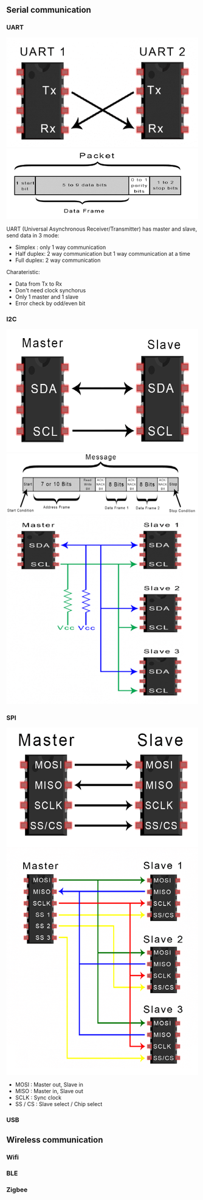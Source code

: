 ## Serial communication
### UART

![](/Assets/uart.png)
![](/Assets/uart_frame.png)

UART (Universal Asynchronous Receiver/Transmitter) has master and slave, send data in 3 mode:
* Simplex : only 1 way communication
* Half duplex: 2 way communication but 1 way communication at a time
* Full duplex: 2 way communication
 
Charateristic:
* Data from Tx to Rx
* Don't need clock synchorus
* Only 1 master and 1 slave
* Error check by odd/even bit

### I2C
![](/Assets/i2c.png)
![](/Assets/i2c_frame.png)
![](/Assets/i2c-multi-slave.png)

### SPI

![](/Assets/spi.png)
![](/Assets/spi_multi_slave.png)
* MOSI : Master out, Slave in
* MISO : Master in, Slave out
* SCLK : Sync clock
* SS / CS : Slave select / Chip select

### USB
## Wireless communication
### Wifi
### BLE
### Zigbee
